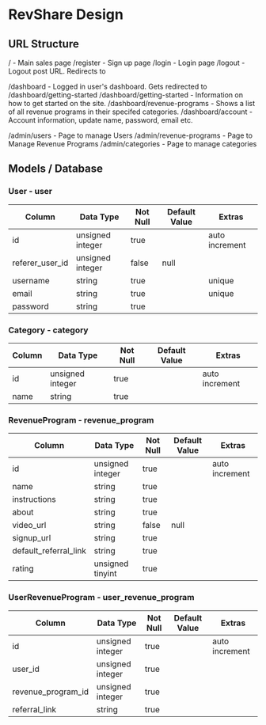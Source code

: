 # RevShare Design

## URL Structure

/ - Main sales page
/register - Sign up page
/login - Login page
/logout - Logout post URL. Redirects to 

/dashboard - Logged in user's dashboard. Gets redirected to /dashboard/getting-started
/dashboard/getting-started - Information on how to get started on the site.
/dashboard/revenue-programs - Shows a list of all revenue programs in their specifed categories.
/dashboard/account - Account information, update name, password, email etc.

/admin/users - Page to manage Users
/admin/revenue-programs - Page to Manage Revenue Programs
/admin/categories - Page to manage categories

## Models / Database

### User - user

| Column           | Data Type        | Not Null | Default Value | Extras         |
|------------------|------------------|----------|---------------|----------------|
| id               | unsigned integer | true     |               | auto increment |
| referer_user_id  | unsigned integer | false    | null          |                |
| username         | string           | true     |               | unique         |
| email            | string           | true     |               | unique         |
| password         | string           | true     |               |                |


### Category - category

| Column           | Data Type        | Not Null | Default Value | Extras         |
|------------------|------------------|----------|---------------|----------------|
| id               | unsigned integer | true     |               | auto increment |
| name             | string           | true     |               |                |


### RevenueProgram - revenue_program

| Column                | Data Type        | Not Null | Default Value | Extras         |
|-----------------------|------------------|----------|---------------|----------------|
| id                    | unsigned integer | true     |               | auto increment |
| name                  | string           | true     |               |                |
| instructions          | string           | true     |               |                |
| about                 | string           | true     |               |                |
| video_url             | string           | false    | null          |                |
| signup_url            | string           | true     |               |                |
| default_referral_link | string           | true     |               |                |
| rating                | unsigned tinyint | true     |               |                |


### UserRevenueProgram - user_revenue_program

| Column              | Data Type        | Not Null | Default Value | Extras         |
|---------------------|------------------|----------|---------------|----------------|
| id                  | unsigned integer | true     |               | auto increment |
| user_id             | unsigned integer | true     |               |                |
| revenue_program_id  | unsigned integer | true     |               |                |
| referral_link       | string           | true     |               |                |